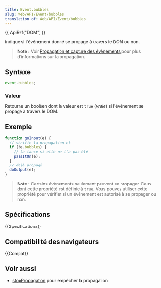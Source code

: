 ```yaml
---
title: Event.bubbles
slug: Web/API/Event/bubbles
translation_of: Web/API/Event/bubbles
---
```


{{ ApiRef("DOM") }}

Indique si l'événement donné se propage à travers le DOM ou non.

> **Note :** Voir [Propagation et capture des évènements](/fr/docs/Learn/JavaScript/Building_blocks/Events#Event_bubbling_and_capture) pour plus d'informations sur la propagation.

## Syntaxe

```js
event.bubbles;
```

### Valeur

Retourne un booléen dont la valeur est `true` (_vraie_) si l'événement se propage à travers le DOM.

## Exemple

```js
function goInput(e) {
  // vérifie la propagation et
  if (!e.bubbles) {
    // la lance si elle ne l'a pas été
    passItOn(e);
  }
  // déjà propagé
  doOutput(e);
}
```

> **Note :** Certains évènements seulement peuvent se propager. Ceux dont cette propriété est définie à `true`. Vous pouvez utiliser cette propriété pour vérifier si un évènement est autorisé à se propager ou non.

## Spécifications

{{Specifications}}

## Compatibilité des navigateurs

{{Compat}}

## Voir aussi

- [stopPropagation](/fr/docs/Web/API/Event/stopPropagation) pour empêcher la propagation
